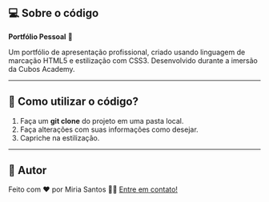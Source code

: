 ## 💻 Sobre o código

 **Portfólio Pessoal** 🍏

Um portfólio de apresentação profissional, criado usando linguagem de marcação HTML5 e estilização com CSS3. 
Desenvolvido durante a imersão da Cubos Academy.

---

## 📍 Como utilizar o código?

1. Faça um **git clone** do projeto em uma pasta local.
2. Faça alterações com suas informações como desejar.
3. Capriche na estilização.

---
## 🦸 Autor

Feito com ❤️ por Miria Santos 👋🏽 [Entre em contato!](https://www.linkedin.com/in/miria-santos/)